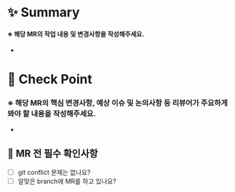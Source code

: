# ✨ Summary
#### ※ 해당 MR의 작업 내용 및 변경사항을 작성해주세요.
- 

# 🔑 Check Point
### ※ 해당 MR의 핵심 변경사항, 예상 이슈 및 논의사항 등 리뷰어가 주요하게 봐야 할 내용을 작성해주세요.
- 

## 🎯 MR 전 필수 확인사항

- [ ] git conflict 문제는 없나요?
- [ ] 알맞은 branch에 MR를 하고 있나요?

